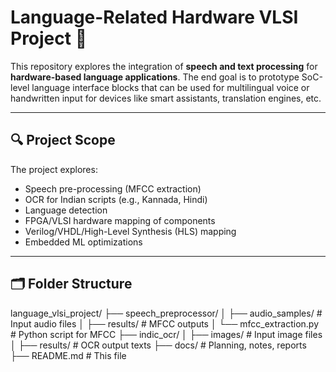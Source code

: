 # Language-Related Hardware VLSI Project 🚀

This repository explores the integration of **speech and text processing** for **hardware-based language applications**. The end goal is to prototype SoC-level language interface blocks that can be used for multilingual voice or handwritten input for devices like smart assistants, translation engines, etc.

---

## 🔍 Project Scope

The project explores:
- Speech pre-processing (MFCC extraction)
- OCR for Indian scripts (e.g., Kannada, Hindi)
- Language detection
- FPGA/VLSI hardware mapping of components
- Verilog/VHDL/High-Level Synthesis (HLS) mapping
- Embedded ML optimizations

---

## 🗂️ Folder Structure
language_vlsi_project/
├── speech_preprocessor/
│ ├── audio_samples/ # Input audio files
│ ├── results/ # MFCC outputs
│ └── mfcc_extraction.py # Python script for MFCC
├── indic_ocr/
│ ├── images/ # Input image files
│ ├── results/ # OCR output texts
├── docs/ # Planning, notes, reports
├── README.md # This file


